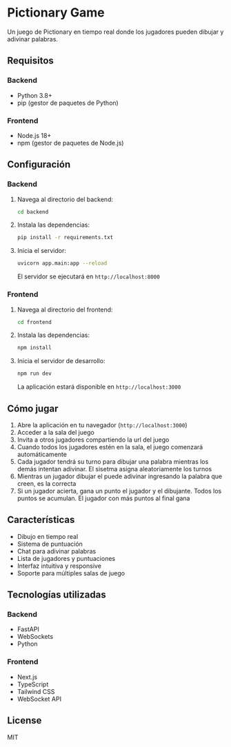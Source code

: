 # Pictionary Game

Un juego de Pictionary en tiempo real donde los jugadores pueden dibujar y adivinar palabras.

## Requisitos

### Backend
- Python 3.8+
- pip (gestor de paquetes de Python)

### Frontend
- Node.js 18+
- npm (gestor de paquetes de Node.js)

## Configuración

### Backend
1. Navega al directorio del backend:
   ```bash
   cd backend
   ```

2. Instala las dependencias:
   ```bash
   pip install -r requirements.txt
   ```

3. Inicia el servidor:
   ```bash
   uvicorn app.main:app --reload
   ```
   El servidor se ejecutará en `http://localhost:8000`

### Frontend
1. Navega al directorio del frontend:
   ```bash
   cd frontend
   ```

2. Instala las dependencias:
   ```bash
   npm install
   ```

3. Inicia el servidor de desarrollo:
   ```bash
   npm run dev
   ```
   La aplicación estará disponible en `http://localhost:3000`

## Cómo jugar

1. Abre la aplicación en tu navegador (`http://localhost:3000`)
2. Acceder a la sala del juego
3. Invita a otros jugadores compartiendo la url del juego
4. Cuando todos los jugadores estén en la sala, el juego comenzará automáticamente
5. Cada jugador tendrá su turno para dibujar una palabra mientras los demás intentan adivinar. El sisetma asigna aleatoriamente los turnos
6. Mientras un jugador dibujar el puede adivinar ingresando la palabra que creen, es la correcta
7. Si un jugador acierta, gana un punto el jugador y el dibujante. Todos los puntos se acumulan. El jugador con más puntos al final gana

## Características

- Dibujo en tiempo real
- Sistema de puntuación
- Chat para adivinar palabras
- Lista de jugadores y puntuaciones
- Interfaz intuitiva y responsive
- Soporte para múltiples salas de juego

## Tecnologías utilizadas

### Backend
- FastAPI
- WebSockets
- Python

### Frontend
- Next.js
- TypeScript
- Tailwind CSS
- WebSocket API

## License

MIT 